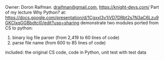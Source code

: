 Owner: Doron Raifman. draifman@gmail.com, https://knight-devs.com/
Part of my lecture Why Python? at:
https://docs.google.com/presentation/d/1CgxxI3v1iVD7DRbt2s7N3aC6Lzu9GKCIxqGGBbdtcI0/edit?usp=sharing
demonstrate two modules ported from CS to python:
1. binary log file parser (from 2,419 to 60 lines of code)
2. parse file name (from 600 to 85 lines of code)

included: the original CS code, code in Python, unit test with test data 
